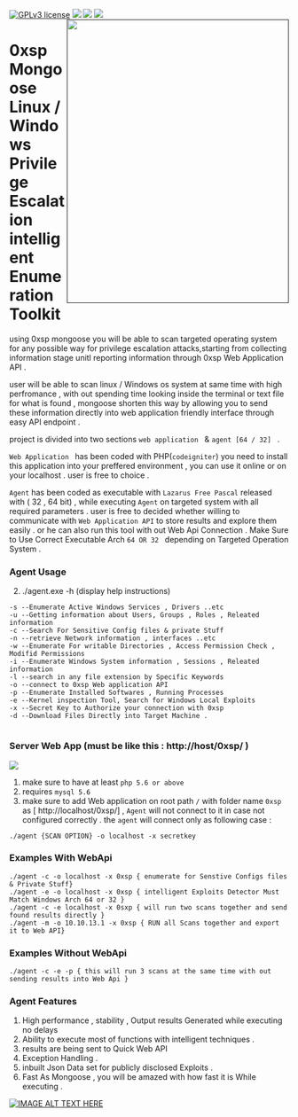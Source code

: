 [![GPLv3 license](https://img.shields.io/badge/License-GPLv3-blue.svg)](http://perso.crans.org/besson/LICENSE.html)
[<img src="https://img.shields.io/badge/slack-@0xsp/npp-yellow.svg?logo=slack">](https://0xsp.slack.com/messages/CK3J9QWF2/)
[<img src="https://img.shields.io/badge/build%20with-Lazarus-red.svg">](https://www.lazarus-ide.org/)
[<img src="https://img.shields.io/badge/sponsored%20by-Secploit-green.svg">](https://secploit.com/)
[<img align="right" src="https://github.com/lawrenceamer/0xsp-Mongoose/blob/master/Windows%20Agent%20Source%20Code/mongoose%20windows.png?raw=true" height="512" width="400">]()

# 0xsp Mongoose Linux / Windows Privilege Escalation intelligent Enumeration Toolkit


using 0xsp mongoose you will be able to scan targeted operating system for any possible way for privilege escalation attacks,starting from 
collecting information stage unitl reporting information through 0xsp Web Application API . 

user will be able to scan  linux / Windows os system at same time with high perfromance , with out spending time looking inside the terminal or text file for what is found , mongoose shorten this way by allowing you to send these information directly into web application friendly interface through easy API endpoint . 

project is divided into two sections `web application ` & `agent [64 / 32] ` . 

`Web Application ` has been coded with PHP(`codeigniter`) you need to install this application into your preffered environment , you can use it online or on your localhost . user is free to choice .

`Agent` has been coded as executable  with `Lazarus Free Pascal`  released with ( 32 , 64 bit) ,
while executing `Agent` on targeted system with all required parameters . user is free to decided whether  willing to communicate with `Web Application API` to store results and explore them easily . or he can also run this tool with out Web Api Connection . Make Sure to Use Correct Executable Arch `64 OR 32 ` depending on Targeted Operation System . 



### Agent Usage 

2. ./agent.exe -h (display help instructions) 

```
-s --Enumerate Active Windows Services , Drivers ..etc 
-u --Getting information about Users, Groups , Roles , Releated information 
-c --Search For Sensitive Config files & private Stuff 
-n --retrieve Network information , interfaces ..etc 
-w --Enumerate For writable Directories , Access Permission Check , Modifid Permissions 
-i --Enumerate Windows System information , Sessions , Releated information 
-l --search in any file extension by Specific Keywords 
-o --connect to 0xsp Web application API 
-p --Enumerate Installed Softwares , Running Processes 
-e --Kernel inspection Tool, Search for Windows Local Exploits 
-x --Secret Key to Authorize your connection with 0xsp 
-d --Download Files Directly into Target Machine . 


```

### Server Web App (must be like this  : http://host/0xsp/ )

[<img src="https://secploit.com/static/0xsp/web.png">]()

1. make sure to have at least `php 5.6 or above` 
2. requires  `mysql 5.6` 
3. make sure to add Web application on root path `/` with folder name  `0xsp` as  [ http://localhost/0xsp/]  , `Agent` will not connect to it in case not configured correctly . the `agent` will connect only as following case : 
```
./agent {SCAN OPTION} -o localhost -x secretkey
```


### Examples With WebApi  

```
./agent -c -o localhost -x 0xsp { enumerate for Senstive Configs files & Private Stuff} 
./agent -e -o localhost -x 0xsp { intelligent Exploits Detector Must Match Windows Arch 64 or 32 }
./agent -c -e localhost -x 0sxp { will run two scans together and send found results directly }
./agent -m -o 10.10.13.1 -x 0xsp { RUN all Scans together and export it to Web API} 
```

### Examples Without WebApi

```
./agent -c -e -p { this will run 3 scans at the same time with out sending results into Web Api }
```

### Agent Features 

1. High performance , stability , Output results Generated while executing no delays 
2. Ability to execute most of functions with intelligent techniques . 
3. results are being sent to Quick Web API
4. Exception Handling . 
5. inbuilt Json Data set for publicly disclosed Exploits . 
6. Fast As Mongoose , you will be amazed with how fast it is While executing . 

[![IMAGE ALT TEXT HERE](https://img.youtube.com/vi/lG3HS7a9sVc/0.jpg)](https://www.youtube.com/watch?v=lG3HS7a9sVc)

